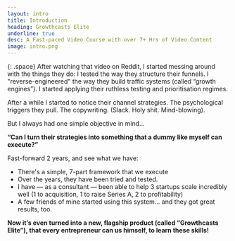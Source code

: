 ```yaml
---
layout: intro
title: Introduction
heading: Growthcasts Elite
underline: true
desc: A Fast-paced Video Course with over 7+ Hrs of Video Content
image: intro.png
---
```



{: .space}
After watching that video on Reddit, I started messing around with the things they do: I tested the way they structure their funnels. I "reverse-engineered" the way they build traffic systems (called “growth engines”). I started applying their ruthless testing and prioritisation regimes.

After a while I started to notice their channel strategies. The psychological triggers they pull. The copywriting. (Slack. Holy shit.  Mind-blowing).

But I always had one simple objective in mind...

**“Can I turn their strategies into something that a dummy like myself can execute?”**

Fast-forward 2 years, and see what we have:

- There's a simple, 7-part framework that we execute
- Over the years, they have been tried and tested.
- I have — as a consultant — been able to help 3 startups scale incredibly well (1 to acquisition, 1 to raise Series A, 2 to profitability)
- A few friends of mine started using this system… and they got great results, too.

**Now it’s even turned into a new, flagship product (called “Growthcasts Elite”), that every entrepreneur can us himself, to learn these skills!**
